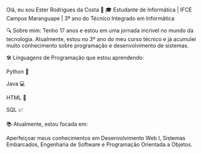Olá, eu sou Ester Rodrigues da Costa 🎀
🎓 Estudante de Informática | IFCE Campus Maranguape | 3º ano do Técnico Integrado em Informática

🔍 Sobre mim: Tenho 17 anos e estou em uma jornada incrível no mundo da tecnologia. Atualmente, estou no 3º ano do meu curso técnico e já acumulei muito conhecimento sobre programação e desenvolvimento de sistemas.

🛠️ Linguagens de Programação que estou aprendendo:

Python 🐍

Java 💻

HTML 🌟

SQL 📈

📚 Atualmente, estou focada em:

Aperfeiçoar meus conhecimentos em Desenvolvimento Web I, Sistemas Embarcados, Engenharia de Software e Programação Orientada a Objetos.

